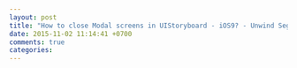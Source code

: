 ```yaml
---
layout: post
title: "How to close Modal screens in UIStoryboard - iOS9? - Unwind Segue"
date: 2015-11-02 11:14:41 +0700
comments: true
categories: 
---
```

